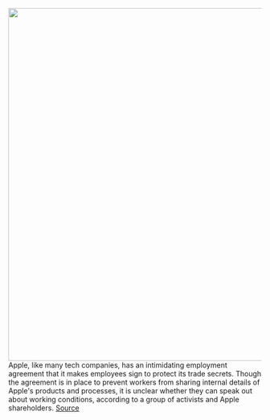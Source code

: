 <img src='https://cdn.vox-cdn.com/thumbor/fI2-Pa-xK-UGPxM51DrL8JaB5xA=/0x0:2040x1360/1200x800/filters:focal(857x517:1183x843)/cdn.vox-cdn.com/uploads/chorus_image/image/69830233/acastro_170731_1777_0001_v2.0.jpg' width='700px' /><br/>
Apple, like many tech companies, has an intimidating employment agreement that it makes employees sign to protect its trade secrets. Though the agreement is in place to prevent workers from sharing internal details of Apple's products and processes, it is unclear whether they can speak out about working conditions, according to a group of activists and Apple shareholders.
<a href='https://www.theverge.com/2021/9/8/22661536/apple-shareholder-resolution-change-nda-harassment-discrimination'> Source <a/>